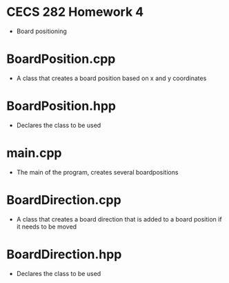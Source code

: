 # CECS 282 Homework 4
* Board positioning

# BoardPosition.cpp
* A class that creates a board position based on x and y coordinates

# BoardPosition.hpp
* Declares the class to be used

# main.cpp
* The main of the program, creates several boardpositions

# BoardDirection.cpp
* A class that creates a board direction that is added to a board position if it needs to be moved

# BoardDirection.hpp
* Declares the class to be used